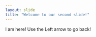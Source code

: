 ```yaml
---
layout: slide
title: "Welcome to our second slide!"
---
```

I am here!
Use the Left arrow to go back!
